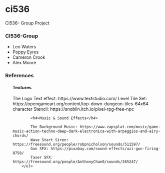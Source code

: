 # ci536
CI536- Group Project
<h3>CI536-Group</h3>
        <ul>
          <li>Leo Waters</li>
          <li>Poppy Eyres</li>
          <li>Cameron Crook</li>
          <li>Alex Moore</li>
        </ul>
        <div>
        <h3>References</h3>
        <ul>
            <h4>Textures</h4>
            The Logo Text effect: https://www.textstudio.com/ 
            Level Tile Set: https://opengameart.org/content/top-down-dungeon-tiles-64x64  
            character Stencil: https://snoblin.itch.io/pixel-rpg-free-npc 
            
            
            <h4>Music & Sound Effects</h4>
            
            The Background Music: https://www.zapsplat.com/music/game-music-action-techno-deep-dark-electronica-with-arpeggios-and-airy-chords/
            Wave Start Siren: https://freesound.org/people/robpnicholson/sounds/511597/
            Gun SFX: https://pixabay.com/sound-effects/uzi-gun-firing-8758/
            Taser SFX: https://freesound.org/people/AnthonyChan0/sounds/265247/
        </ul>

